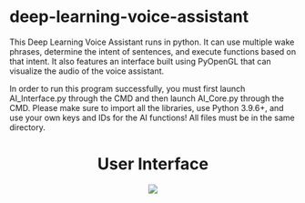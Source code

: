 # deep-learning-voice-assistant
This Deep Learning Voice Assistant runs in python. It can use multiple wake phrases, determine the intent of sentences, and execute functions based on that intent. It also features an interface built using PyOpenGL that can visualize the audio of the voice assistant.  

In order to run this program successfully, you must first launch AI_Interface.py through the CMD and then launch AI_Core.py through the CMD. Please make sure to import all the libraries, use Python 3.9.6+, and use your own keys and IDs for the AI functions! All files must be in the same directory. 


<h1 align = "center">User Interface</h1>
<p align="center">
  <img src="https://user-images.githubusercontent.com/66987198/175840919-02cb5784-98b8-4c6c-9fae-00ec5c7503d1.jpg" />
</p>

